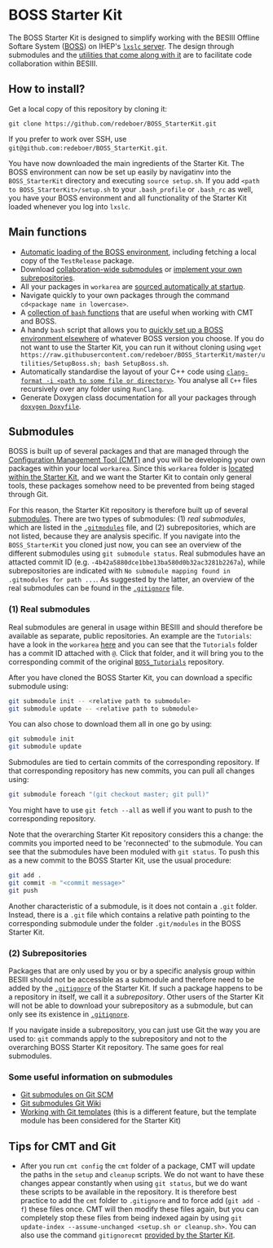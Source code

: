 # BOSS Starter Kit

The BOSS Starter Kit is designed to simplify working with the BESIII Offline Softare System ([BOSS](https://besiii.gitbook.io/boss/tutorials/getting-started/intro)) on IHEP's [`lxslc` server](https://besiii.gitbook.io/boss/tutorials/getting-started/server). The design through submodules and the [utilities that come along with it](#main-functions) are to facilitate code collaboration within BESIII.


## How to install?

Get a local copy of this repository by cloning it:

```
git clone https://github.com/redeboer/BOSS_StarterKit.git
```

If you prefer to work over SSH, use `git@github.com:redeboer/BOSS_StarterKit.git`.

You have now downloaded the main ingredients of the Starter Kit. The BOSS environment can now be set up easily by navigatinv into the `BOSS_StarterKit` directory and executing `source setup.sh`. If you add `<path to BOSS_StarterKit>/setup.sh` to your `.bash_profile` or `.bash_rc` as well, you have your BOSS environment and all functionality of the Starter Kit loaded whenever you log into `lxslc`.

## Main functions

- [Automatic loading of the BOSS environment](https://github.com/redeboer/BOSS_StarterKit/blob/master/setup/LoadBoss.sh), including fetching a local copy of the `TestRelease` package.
- Download [collaboration-wide submodules](#1-real-submodules) or [implement your own subrepositories](#2-subrepositories).
- All your packages in `workarea` are [sourced automatically at startup](https://github.com/redeboer/BOSS_StarterKit/blob/c0a132c175af944751ca038b5cf7fc621e1c5180/setup/LoadStarterKit.sh#L11).
- Navigate quickly to your own packages through the command `cd<package name in lowercase>`.
- A [collection of `bash` functions](https://github.com/redeboer/BOSS_StarterKit/blob/master/setup/Functions.sh) that are useful when working with CMT and BOSS.
- A handy `bash` script that allows you to [quickly set up a BOSS environment elsewhere](https://github.com/redeboer/BOSS_StarterKit/blob/master/utilities/SetupBoss.sh) of whatever BOSS version you choose. If you do not want to use the Starter Kit, you can run it without cloning using `wget https://raw.githubusercontent.com/redeboer/BOSS_StarterKit/master/utilities/SetupBoss.sh; bash SetupBoss.sh`.
- Automatically standardise the layout of your C++ code using [`clang-format -i <path to some file or directory>`](https://github.com/redeboer/BOSS_StarterKit/blob/master/.clang-format). You analyse all `C++` files recursively over any folder using `RunClang`.
- Generate Doxygen class documentation for all your packages through [`doxygen Doxyfile`](https://github.com/redeboer/BOSS_StarterKit/blob/master/Doxyfile).


## Submodules

BOSS is built up of several packages and that are managed through the [Configuration Management Tool (CMT)](http://www.cmtsite.net/CMTDoc.html) and you will be developing your own packages within your local `workarea`. Since this `workarea` folder is [located within the Starter Kit](https://github.com/redeboer/BOSS_StarterKit/tree/master/workarea), and we want the Starter Kit to contain only general tools, these packages somehow need to be prevented from being staged through Git.

For this reason, the Starter Kit repository is therefore built up of several [submodules](https://git-scm.com/book/en/Git-Tools-Submodules). There are two types of submodules: (1) *real submodules*, which are listed in the [`.gitmodules`](https://github.com/redeboer/BOSS_StarterKit/blob/master/.gitmodules) file, and (2) subrepositories, which are not listed, because they are analysis specific. If you navigate into the `BOSS_StarterKit` you cloned just now, you can see an overview of the different submodules using `git submodule status`. Real submodules have an attacted commit ID (e.g. `-4b42a5880dce1bbe13ba580d0b32ac3281b2267a`), while subrepositories are indicated with `No submodule mapping found in .gitmodules for path ...`. As suggested by the latter, an overview of the real submodules can be found in the [`.gitignore`](.gitmodules) file.

### (1) Real submodules

Real submodules are general in usage within BESIII and should therefore be available as separate, public repositories. An example are the `Tutorials`: have a look in the `workarea` [here](https://github.com/redeboer/BOSS_StarterKit/tree/master/workarea) and you can see that the `Tutorials` folder has a commit ID attached with `@`. Click that folder, and it will bring you to the corresponding commit of the original [`BOSS_Tutorials`](https://github.com/redeboer/BOSS_Tutorials/) repository.

After you have cloned the BOSS Starter Kit, you can download a specific submodule using:

```bash
git submodule init -- <relative path to submodule>
git submodule update -- <relative path to submodule>
```

You can also chose to download them all in one go by using:

```bash
git submodule init
git submodule update
```

Submodules are tied to certain commits of the corresponding repository. If that corresponding repository has new commits, you can pull all changes using:

```bash
git submodule foreach "(git checkout master; git pull)"
```

You might have to use `git fetch --all` as well if you want to push to the corresponding repository.

Note that the overarching Starter Kit repository considers this a change: the commits you imported need to be 'reconnected' to the submodule. You can see that the submodules have been moduled with `git status`. To push this as a new commit to the BOSS Starter Kit, use the usual procedure:

```bash
git add .
git commit -m "<commit message>"
git push
```

Another characteristic of a submodule, is it does not contain a `.git` folder. Instead, there is a `.git` file which contains a relative path pointing to the corresponding submodule under the folder `.git/modules` in the BOSS Starter Kit.

### (2) Subrepositories

Packages that are only used by you or by a specific analysis group within BESIII should not be accessible as a submodule and therefore need to be added by the [`.gitignore`](https://github.com/redeboer/BOSS_StarterKit/blob/master/.gitignore) of the Starter Kit. If such a package happens to be a repository in itself, we call it a *subrepository*. Other users of the Starter Kit will not be able to download your subrepository as a submodule, but can only see its existence in [`.gitignore`](https://github.com/redeboer/BOSS_StarterKit/blob/master/.gitignore).

If you navigate inside a subrepository, you can just use Git the way you are used to: `git` commands apply to the subrepository and not to the overarching BOSS Starter Kit repository. The same goes for real submodules.

### Some useful information on submodules
- [Git submodules on Git SCM](https://git-scm.com/book/en/v2/Git-Tools-Submodules)
- [Git submodules Git Wiki](https://git.wiki.kernel.org/index.php/GitSubmoduleTutorial)
- [Working with Git templates](https://git-template.readthedocs.io/en/latest/) (this is a different feature, but the template module has been considered for the Starter Kit)


## Tips for CMT and Git

- After you run `cmt config` the `cmt` folder of a package, CMT will update the paths in the `setup` and `cleanup` scripts. We do not want to have these changes appear constantly when using `git status`, but we do want these scripts to be available in the repository. It is therefore best practice to add the `cmt` folder to `.gitignore` and to force add (`git add -f`) these files once. CMT will then modify these files again, but you can completely stop these files from being indexed again by using `git update-index --assume-unchanged <setup.sh or cleanup.sh>`. You can also use the command `gitignorecmt` [provided by the Starter Kit](https://github.com/redeboer/BOSS_StarterKit/blob/c0a132c175af944751ca038b5cf7fc621e1c5180/setup/Functions.sh#L549).
